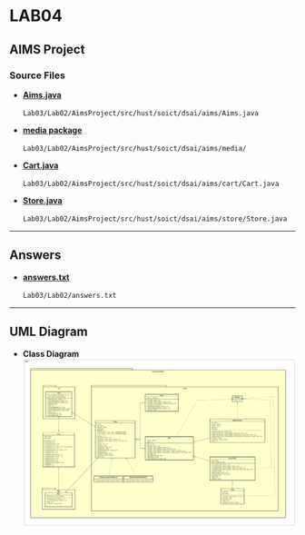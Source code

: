 # LAB04

## AIMS Project

### Source Files
- **[Aims.java](https://github.com/pikasonix/Lab03/blob/release/lab04/Lab03/Lab02/AimsProject/src/hust/soict/dsai/aims/Aims.java)**

  `Lab03/Lab02/AimsProject/src/hust/soict/dsai/aims/Aims.java`

- **[media package](https://github.com/pikasonix/Lab03/blob/release/lab04/Lab03/Lab02/AimsProject/src/hust/soict/dsai/aims/media/)**

  `Lab03/Lab02/AimsProject/src/hust/soict/dsai/aims/media/`

- **[Cart.java](https://github.com/pikasonix/Lab03/blob/release/lab04/Lab03/Lab02/AimsProject/src/hust/soict/dsai/aims/cart/Cart.java)**

  `Lab03/Lab02/AimsProject/src/hust/soict/dsai/aims/cart/Cart.java`

- **[Store.java](https://github.com/pikasonix/Lab03/blob/release/lab04/Lab03/Lab02/AimsProject/src/hust/soict/dsai/aims/store/Store.java)**

  `Lab03/Lab02/AimsProject/src/hust/soict/dsai/aims/store/Store.java`

---

## Answers

- **[answers.txt](https://github.com/pikasonix/Lab03/blob/release/lab04/Lab03/Lab02/answers.txt)**

  `Lab03/Lab02/answers.txt`

---

## UML Diagram

- **Class Diagram**  
  ![Class Diagram](Lab03/Lab02/Design/ClassDiagram.png)
